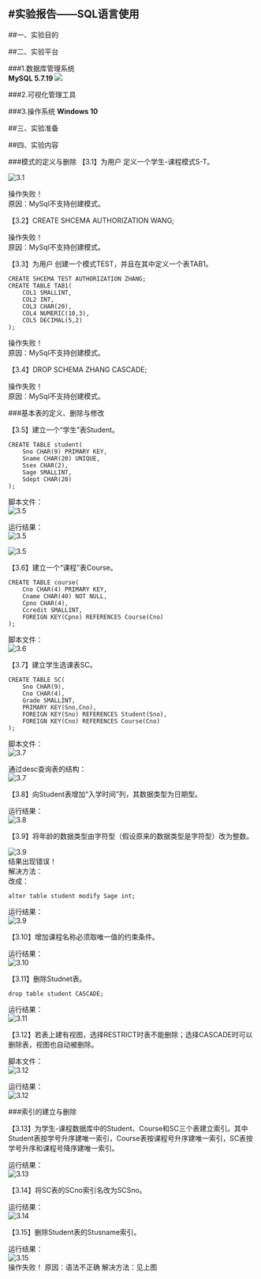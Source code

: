 #实验报告——SQL语言使用
----

##一、实验目的

##二、实验平台

###1.数据库管理系统    
**MySQL 5.7.19**
![](images\20171108110436.png)

###2.可视化管理工具

###3.操作系统
**Windows 10**

##三、实验准备

##四、实验内容

###模式的定义与删除
【3.1】为用户 定义一个学生-课程模式S-T。   

![3.1](images\3_1.png)   

操作失败！   
原因：MySql不支持创建模式。    

【3.2】CREATE SHCEMA AUTHORIZATION WANG;       

操作失败！   
原因：MySql不支持创建模式。    

【3.3】为用户 创建一个模式TEST，并且在其中定义一个表TAB1。    

	CREATE SHCEMA TEST AUTHORIZATION ZHANG;
	CREATE TABLE TAB1(
		COL1 SMALLINT,
		COL2 INT,
		COL3 CHAR(20),
		COL4 NUMERIC(10,3),
		COL5 DECIMAL(5,2)
	);   

操作失败！   
原因：MySql不支持创建模式。    

【3.4】DROP SCHEMA ZHANG CASCADE;    

操作失败！   
原因：MySql不支持创建模式。    

###基本表的定义、删除与修改

【3.5】建立一个“学生”表Student。    

	CREATE TABLE student(
		Sno CHAR(9) PRIMARY KEY,
		Sname CHAR(20) UNIQUE,
		Ssex CHAR(2),
		Sage SMALLINT,
		Sdept CHAR(20)
	);     
    
脚本文件：   
![3.5](images\3.5.0.png)   

运行结果：   
![3.5](images\3.5.1.png)   

![3.5](images\3.5.2.png)   

【3.6】建立一个“课程”表Course。    
	
	CREATE TABLE course(
		Cno CHAR(4) PRIMARY KEY,
		Cname CHAR(40) NOT NULL,
		Cpno CHAR(4),
		Ccredit SMALLINT,
		FOREIGN KEY(Cpno) REFERENCES Course(Cno)
	);
脚本文件：   
![3.6](images\3.6.0.png)   

【3.7】建立学生选课表SC。   

	CREATE TABLE SC(
		Sno CHAR(9),
		Cno CHAR(4),
		Grade SMALLINT,
		PRIMARY KEY(Sno,Cno),
		FOREIGN KEY(Sno) REFERENCES Student(Sno),
		FOREIGN KEY(Cno) REFERENCES Course(Cno)
	);
脚本文件：   
![3.7](images\3.7.0.png)     

通过desc查询表的结构：    
![3.7](images\3.7.1.png)     



【3.8】向Student表增加“入学时间”列，其数据类型为日期型。   

运行结果：   
![3.8](images\3.8.1.png)    
     
【3.9】将年龄的数据类型由字符型（假设原来的数据类型是字符型）改为整数。    

![3.9](images\3.9.1.png)    
结果出现错误！    
解决方法：    
改成：   

	alter table student modify Sage int;

运行结果：   
![3.9](images\3.9.2.png)   

【3.10】增加课程名称必须取唯一值的约束条件。   

运行结果：   
![3.10](images\3.10.1.png)    

【3.11】删除Studnet表。     
	
	drop table student CASCADE;     

运行结果：   
![3.11](images\3.11.1.png)   

【3.12】若表上建有视图，选择RESTRICT时表不能删除；选择CASCADE时可以删除表，视图也自动被删除。    

脚本文件：   
![3.12](images\3.12.0.png)     

运行结果：   
![3.12](images\3.12.1.png)     

###索引的建立与删除

【3.13】为学生-课程数据库中的Student、Course和SC三个表建立索引。其中Student表按学号升序建唯一索引，Course表按课程号升序建唯一索引，SC表按学号升序和课程号降序建唯一索引。    

运行结果：   
![3.13](images\3.13.1.png)      

【3.14】将SC表的SCno索引名改为SCSno。   

运行结果：   
![3.14](images\3.14.1.png)  

【3.15】删除Student表的Stusname索引。

运行结果：   
![3.15](images\3.15.1.png)   
操作失败！
原因：语法不正确
解决方法：见上图
   